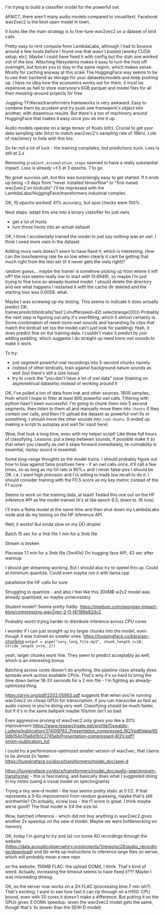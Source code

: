 I'm trying to build a classifier model for the powerful owl

AFAICT, there aren't many audio models compared to visual/text. Facebook wav2vec2 is the best open model in town.

It looks like the main strategy is to fine-tune wav2vec2 on a dataset of bird calls

Pretty easy to rent compute from LambdaLabs, although I had to bounce around a few hosts before I found one that wasn't busted (wonky CUDA setup, etc). Maybe I could have fixed it with config but the utah one worked out of the box.
  Attaching filesystems makes it easy to turn the host off overnight, but forces you to stay in the same region, which makes sense. Mostly for caching anyway at this scale
  The HuggingFace way seems to be to use their backend as storage for your datasets/models and keep pushing up. I have no idea how the economics works out for them, it must be expensive as hell to store everyone's 6GB parquet and model files for all their messing-around projects for free

Juggling TF/Keras/transformers frameworks is very awkward. Easy to combine them by accident and try push one framework's object into another, with disastrous results. But there's a ton of machinery around HuggingFace that makes it easy once you do line it up.

Audio models operate on a large tensor of floats (ofc). Crucial to get your data sampling rate (khz) to match wav2vec2's sampling rate of 16khz. Lots of machinery to help with this too.

So far not a lot of luck - the training completes, but predictions suck. Loss is still at 2.x

Removing `gradient_accumulation_steps` seemed to have a really substantial impact. Loss is already ~1.5 at 3 epochs. 7 to go.

No great success yet, but this was surprisingly easy to get started. If it ends up being ~3 days from "never installed tensorflow" to "fine-tuned wav2vec2 on birdcalls" I'll be impressed with the LambdaLabs/HuggingFace/transformers industrial complex.

OK, 10 epochs worked! 41% accuracy, but spot checks were 100%

Next steps: adapt this one into a binary classifier for just owls

- get a lot of hoots
- turn those hoots into an actual dataset

OK, I think I accidentally trained the model to just say nothing was an owl. I think I need more owls in the dataset. 

Adding more owls doesn't seem to have fixed it, which is interesting. How can the loss/learning rate be so low when clearly it cant be getting that much right from the test set (if it never gets the owls right)?


random guess... maybe the trainer is somehow picking up from where it left off? the loss seems really low to start with (0.6949), so maybe I'm just trying to fine tune an already-busted model. I should delete the directory and see what happens
    I restarted it with the cache dir deleted and the starting loss was 0.0058. what.


Maybe I was screwing up my testing. This seems to indicate it does actually predict OK:
trainer.predict(birdcalls['test'].shuffle(seed=42).select(range(20)))
Probably the next step is figuring out why it's overfitting, which it almost certainly is. Some combination of need-more-owl-sounds and harvesting 5s clips that match the birdcall set (so the model can't just look for padding)
Yeah, it does predict fine on the training data. I couldn't make it predict by just adding padding, which suggests I do straight up need more owl sounds to make it work.


To try:
- just segment powerful-owl recordings into 5-second chunks naively
- instead of other birdcalls, train against background nature sounds as well (but there's still a size issue)
- try to crack the "you don't have a lot of owl data" issue (training on asymmetrical datasets) instead of working around it

OK, I've pulled a ton of data from inat and other sources. 1809 samples, from which I hope to filter at least 800 powerful owl calls. Filtering with python hasn't been successful. I'm going to chunk them into 5 second segments, then listen to them all and manually move them into `/hoots` if they contain owl calls, and then I'll upload the dataset as powerful-owl-5s or something. I should move the other sounds into `/not-hoots`. (I ended up making a script to autoplay and wait for input here)


Wow, that took a long time, even with my helper script! Like three full hours of classifying. Lessons: put a beep between sounds, if possible make it so that when you classify as owl it skips forward immediately, re-runnability is essential, replay-sound is essential.

Some long-range thoughts as the model trains: I should probably figure out how to bias against false positives here - if an owl calls once, it'll call a few times, so as long as my hit rate is 80%+ and I never false-pos I should be OK.
  i.e. I want high precision and I'm willing to trade low recall to do it. I should consider training with the F0.5 score as my key metric instead of the F1 score

Seems to work on the training data, at least! Tested this one out on the HF inference API as the model trained (it's at like epoch 6.5, down to .16 loss)

I'll train a fbeta model at the same time and then shut down my LambdaLabs node and do my testing on the HF inference API.

Well, it works! But kinda slow on my DO droplet

Batch
15 sec for a 1mb file
1 min for a 3mb file

Stream is broken

Piecwise
1.1 min for a 3mb file (3m40s)
On hugging face API, 43 sec after warmup

I should get streaming working. But I should also try to speed this up. Could at minimum quantize. Could even maybe run it with llama.cpp

parallelize the HF calls for sure

Struggling to quantize - and also I feel like this 300MB w2v2 model was already quantized, so maybe unnecessary

Student model? Seems pretty fiddly: https://medium.com/georgian-impact-blog/compressing-wav2vec-2-0-f41166e82dc2

Probably worth trying harder to distribute inference across CPU cores

I wonder if I can just straight up try larger chunks into the model, even though it was trained on smaller ones.
https://huggingface.co/blog/asr-chunking
`output = pipe("very_long_file.mp3", chunk_length_s=10, stride_length_s=(4, 2))`

yeah, larger chunks work fine. They seem to predict acceptably as well, which is an interesting bonus

Batching across cores doesn't do anything, the pipeline class already does spreads work across available CPUs. That's why it's so hard to bring the time down below 18-20 seconds for a 2 min file - I'm fighting an already-optimized thing. 

https://arxiv.org/pdf/2202.05993.pdf suggests that when you're running wav2vec2 on cheap GPUs for transcription, if you can transcribe as fast as audio comes in you're doing very well. Classifying should be much faster, but if it's in the same ballpark maybe 10s/min isn't so bad.

Even aggressive pruning of wav2vec2 only gives you like a 30% improvement https://www.researchgate.net/profile/Oswaldo-Ludwig/publication/374109762_Presentation_compressed_W2Vpdf/data/650db154c05e6d1b1c2745eb/Presentation-compressed-W2V.pdf?origin=publication_list 

I could try a performance-optimized smaller version of wav2vec, that claims to be almost 2x faster: https://huggingface.co/docs/transformers/model_doc/sew-d 

https://huggingface.co/docs/transformers/model_doc/audio-spectrogram-transformer - this is fascinating, and basically does what I suggested doing in my notes (using a visual model on spectrograms)


Trying a tiny sew-d model - the loss seems pretty static at 0.1/2. If that represents a 3-6x improvement from random guessing, maybe that's still worthwhile? Oh actually, screw loss - the f1 score is great. I think maybe we're good? 
The final model is 1/4 the size lol.

Wow, batched inference - which did not buy anything in wav2vec2 gives another 2x speedup on the sew-d model. Maybe we were bottlenecking on memory.

OK, today I'm going to try and (a) run some AO recordings through the website (https://data.acousticobservatory.org/projects/1/regions/26/audio_recordings/download) and (b) write up instructions to inference large files on server, which will probably mean a new repo 

on the website, 156MB FLAC: the upload OOMd, I think. That's kind of weird. 
Actually, increasing the timeout seems to have fixed it??? Maybe I was misreading dmesg.

OK, so the server now works on a 2H FLAC (processing time 7 min ish?). That's exciting. I want to see how fast it can rip through on a H100. CPU bound, even with 20 cores it doesn't make a difference. But putting it on the GPUs gives 3 OOMs speedup. (even the wav2vec2 model gets the same, though that's 3x slower than the SEW-D model)